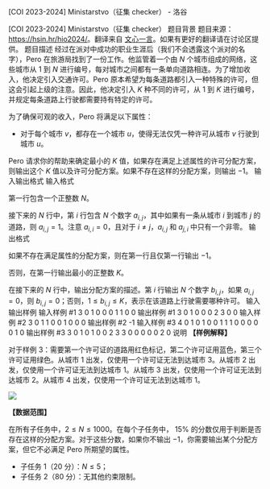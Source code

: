 



[COI 2023-2024] Ministarstvo（征集 checker） - 洛谷














[COI 2023-2024] Ministarstvo（征集 checker）
题目背景
题目来源：<https://hsin.hr/hio2024/>。翻译来自 [文心一言](https://yiyan.baidu.com/)。如果有更好的翻译请在讨论区提供。
题目描述
经过在派对中成功的职业生涯后（我们不会透露这个派对的名字），Pero 在旅游局找到了一份工作。他监管着一个由 $N$ 个城市组成的网络，这些城市从 $1$ 到 $N$ 进行编号，每对城市之间都有一条单向道路相连。为了增加收入，他决定引入交通许可。Pero 原本希望为每条道路都引入一种特殊的许可，但这会引起上级的注意。因此，他决定引入 $K$ 种不同的许可，从 $1$ 到 $K$ 进行编号，并规定每条道路上行驶都需要持有特定的许可。

为了确保可观的收入，Pero 将满足以下属性：

- 对于每个城市 $v$，都存在一个城市 $u$，使得无法仅凭一种许可从城市 $v$ 行驶到城市 $u$。

Pero 请求你的帮助来确定最小的 $K$ 值，如果存在满足上述属性的许可分配方案，则输出这个 $K$ 值以及许可分配方案。如果不存在这样的分配方案，则输出 $-1$。
输入输出格式
输入格式

第一行包含一个正整数 $N$。

接下来的 $N$ 行中，第 $i$ 行包含 $N$ 个数字 $a_{i,j}$，其中如果有一条从城市 $i$ 到城市 $j$ 的道路，则 $a_{i,j} = 1$。注意 $a_{i,i} = 0$，且对于 $i \neq j$，$a_{i,j}$ 和 $a_{j,i}$ 中只有一个非零。
输出格式

如果不存在满足属性的分配方案，则在第一行且仅第一行输出 $-1$。

否则，在第一行输出最小的正整数 $K$。

在接下来的 $N$ 行中，输出分配方案的描述。第 $i$ 行输出 $N$ 个数字 $b_{i,j}$，如果 $a_{i,j} = 0$，则 $b_{i,j} = 0$；否则，$1 \leq b_{i,j} \leq K$，表示在该道路上行驶需要哪种许可。
输入输出样例
输入样例 #1
3
0 1 0
0 0 1
1 0 0
输出样例 #1
3
0 1 0
0 0 2
3 0 0
输入样例 #2
3
0 1 1
0 0 1
0 0 0
输出样例 #2
-1
输入样例 #3
4
0 1 0 1
0 0 1 1
1 0 0 0
0 0 1 0
输出样例 #3
3
0 1 0 1
0 0 2 3
3 0 0 0
0 0 2 0
说明
**【样例解释】**

对于样例 $3$：需要第一个许可证的道路用红色标记，第二个许可证用蓝色，第三个许可证用绿色。从城市 $1$ 出发，仅使用一个许可证无法到达城市 $3$。从城市 $2$ 出发，仅使用一个许可证无法到达城市 $1$。从城市 $3$ 出发，仅使用一个许可证无法到达城市 $2$。从城市 $4$ 出发，仅使用一个许可证无法到达城市 $1$。

![](https://cdn.luogu.com.cn/upload/image_hosting/nyaqbpz9.png)

**【数据范围】**

在所有子任务中，$2 \leq N \leq 1000$。在每个子任务中， $15\%$ 的分数仅用于判断是否存在这样的分配方案。对于这些分数，如果你不输出 $-1$，你需要输出某个分配方案，但它不必满足 Pero 所期望的属性。

- 子任务 1（20 分）：$N\leq 5$；
- 子任务 2（80 分）：无其他约束限制。






